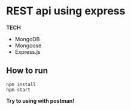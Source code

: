 # REST api using express

 
**TECH**
 - MongoDB
 - Mongoose
 - Express.js

## How to run

 

    npm install
    npm start
**Try to using with postman!**
